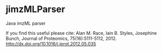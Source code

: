 # jimzMLParser
Java imzML parser


If you find this useful please cite:  Alan M. Race, Iain B. Styles, Josephine Bunch, Journal of Proteomics, 75(16):5111-5112, 2012. http://dx.doi.org/10.1016/j.jprot.2012.05.035
